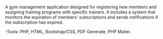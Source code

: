 A gym management application designed for registering new members and assigning training programs with specific trainers. 
It includes a system that monitors the expiration of members' subscriptions and sends notifications if the subscription has expired.

-Tools: PHP, HTML, Bootstrap/CSS, PDF Generate, PHP Mailer.
